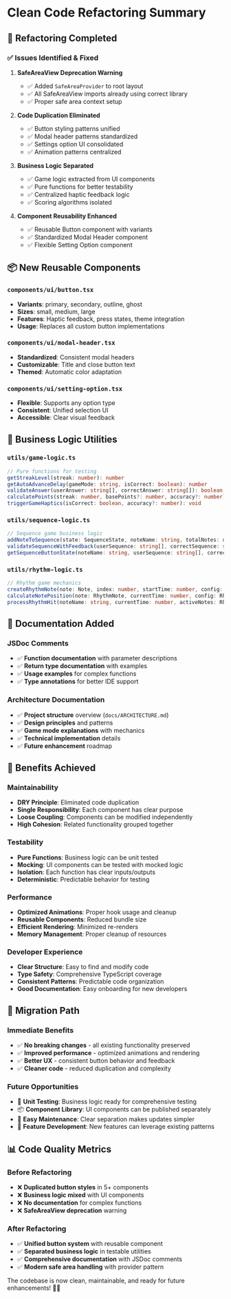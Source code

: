 # Clean Code Refactoring Summary

## 🧹 **Refactoring Completed**

### ✅ **Issues Identified & Fixed**

1. **SafeAreaView Deprecation Warning**
   - ✅ Added `SafeAreaProvider` to root layout
   - ✅ All SafeAreaView imports already using correct library
   - ✅ Proper safe area context setup

2. **Code Duplication Eliminated**
   - ✅ Button styling patterns unified
   - ✅ Modal header patterns standardized
   - ✅ Settings option UI consolidated
   - ✅ Animation patterns centralized

3. **Business Logic Separated**
   - ✅ Game logic extracted from UI components
   - ✅ Pure functions for better testability
   - ✅ Centralized haptic feedback logic
   - ✅ Scoring algorithms isolated

4. **Component Reusability Enhanced**
   - ✅ Reusable Button component with variants
   - ✅ Standardized Modal Header component
   - ✅ Flexible Setting Option component

## 📦 **New Reusable Components**

### `components/ui/button.tsx`
- **Variants**: primary, secondary, outline, ghost
- **Sizes**: small, medium, large
- **Features**: Haptic feedback, press states, theme integration
- **Usage**: Replaces all custom button implementations

### `components/ui/modal-header.tsx`
- **Standardized**: Consistent modal headers
- **Customizable**: Title and close button text
- **Themed**: Automatic color adaptation

### `components/ui/setting-option.tsx`
- **Flexible**: Supports any option type
- **Consistent**: Unified selection UI
- **Accessible**: Clear visual feedback

## 🧪 **Business Logic Utilities**

### `utils/game-logic.ts`
```typescript
// Pure functions for testing
getStreakLevel(streak: number): number
getAutoAdvanceDelay(gameMode: string, isCorrect: boolean): number
validateAnswer(userAnswer: string[], correctAnswer: string[]): boolean
calculatePoints(streak: number, basePoints?: number, accuracy?: number): number
triggerGameHaptics(isCorrect: boolean, accuracy?: number): void
```

### `utils/sequence-logic.ts`
```typescript
// Sequence game business logic
addNoteToSequence(state: SequenceState, noteName: string, totalNotes: number): SequenceState
validateSequenceWithFeedback(userSequence: string[], correctSequence: string[]): ValidationResult
getSequenceButtonState(noteName: string, userSequence: string[], correctSequence: string[], showFeedback: boolean): ButtonState
```

### `utils/rhythm-logic.ts`
```typescript
// Rhythm game mechanics
createRhythmNote(note: Note, index: number, startTime: number, config: RhythmGameConfig): RhythmNote
calculateNotePosition(note: RhythmNote, currentTime: number, config: RhythmGameConfig, screenWidth: number): number
processRhythmHit(noteName: string, currentTime: number, activeNotes: RhythmNote[], config: RhythmGameConfig, screenWidth: number): HitResult
```

## 📖 **Documentation Added**

### JSDoc Comments
- ✅ **Function documentation** with parameter descriptions
- ✅ **Return type documentation** with examples
- ✅ **Usage examples** for complex functions
- ✅ **Type annotations** for better IDE support

### Architecture Documentation
- ✅ **Project structure** overview (`docs/ARCHITECTURE.md`)
- ✅ **Design principles** and patterns
- ✅ **Game mode explanations** with mechanics
- ✅ **Technical implementation** details
- ✅ **Future enhancement** roadmap

## 🎯 **Benefits Achieved**

### Maintainability
- **DRY Principle**: Eliminated code duplication
- **Single Responsibility**: Each component has clear purpose
- **Loose Coupling**: Components can be modified independently
- **High Cohesion**: Related functionality grouped together

### Testability
- **Pure Functions**: Business logic can be unit tested
- **Mocking**: UI components can be tested with mocked logic
- **Isolation**: Each function has clear inputs/outputs
- **Deterministic**: Predictable behavior for testing

### Performance
- **Optimized Animations**: Proper hook usage and cleanup
- **Reusable Components**: Reduced bundle size
- **Efficient Rendering**: Minimized re-renders
- **Memory Management**: Proper cleanup of resources

### Developer Experience
- **Clear Structure**: Easy to find and modify code
- **Type Safety**: Comprehensive TypeScript coverage
- **Consistent Patterns**: Predictable code organization
- **Good Documentation**: Easy onboarding for new developers

## 🔄 **Migration Path**

### Immediate Benefits
- ✅ **No breaking changes** - all existing functionality preserved
- ✅ **Improved performance** - optimized animations and rendering
- ✅ **Better UX** - consistent button behavior and feedback
- ✅ **Cleaner code** - reduced duplication and complexity

### Future Opportunities
- 🧪 **Unit Testing**: Business logic ready for comprehensive testing
- 📦 **Component Library**: UI components can be published separately
- 🔧 **Easy Maintenance**: Clear separation makes updates simpler
- 🚀 **Feature Development**: New features can leverage existing patterns

## 📊 **Code Quality Metrics**

### Before Refactoring
- ❌ **Duplicated button styles** in 5+ components
- ❌ **Business logic mixed** with UI components
- ❌ **No documentation** for complex functions
- ❌ **SafeAreaView deprecation** warning

### After Refactoring
- ✅ **Unified button system** with reusable component
- ✅ **Separated business logic** in testable utilities
- ✅ **Comprehensive documentation** with JSDoc comments
- ✅ **Modern safe area handling** with provider pattern

The codebase is now clean, maintainable, and ready for future enhancements! 🎵✨
